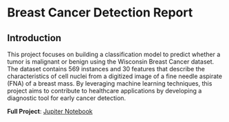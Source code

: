 # **Breast Cancer Detection Report**

## **Introduction**

This project focuses on building a classification model to predict whether a tumor is malignant or benign using the Wisconsin Breast Cancer dataset. The dataset contains 569 instances and 30 features that describe the characteristics of cell nuclei from a digitized image of a fine needle aspirate (FNA) of a breast mass. By leveraging machine learning techniques, this project aims to contribute to healthcare applications by developing a diagnostic tool for early cancer detection.


**Full Project**: [Jupiter Notebook](https://github.com/mikekaband/breastcancer/blob/main/Breast%20Cancer%20Classification.ipynb)

